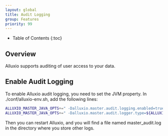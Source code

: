 ```yaml
---
layout: global
title: Audit Logging
group: Features
priority: 99
---
```


* Table of Contents
{:toc}

## Overview
Alluxio supports auditing of user access to your data.

## Enable Audit Logging
To enable Alluxio audit logging, you need to set the JVM property. In ./conf/alluxio-env.sh, add the following lines:

```bash
ALLUXIO_MASTER_JAVA_OPTS+=" -Dalluxio.master.audit.logging.enabled=true"
ALLUXIO_MASTER_JAVA_OPTS+=" -Dalluxio.master.audit.logger.type=${ALLUXIO_MASTER_AUDIT_LOGGER:-MASTER_AUDIT_LOGGER}"
```

Then you can restart Alluxio, and you will find a file named master_audit.log in the directory where you store other logs.
